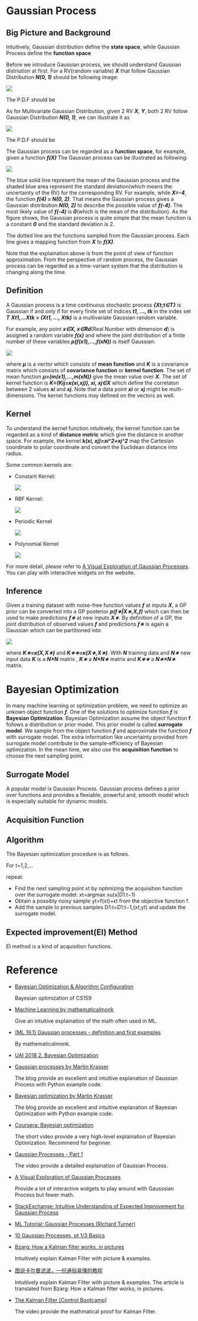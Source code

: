 # Gaussian Process

## Big Picture and Background

Intuitively, Gaussian distribution define the **state space**, while Gaussian Process define the **function space**


Before we introduce Gaussian process, we should understand Gaussian distriution at first. For a RV(random variable) ***X*** that follow Gaussian Distribution ***N(0, 1)*** should be following image:

![](img/gp/normal01.png)

The P.D.F should be

As for Multivariate Gaussian Distribution, given 2 RV ***X***, ***Y***, both 2 RV follow Gaussian Distribution ***N(0, 1)***, we can illustrate it as

![](img/gp/multivariate_gaussian.png)

The P.D.F should be

The Gaussian process can be regarded as a **function space**, for example, given a function ***f(X)*** The Gaussian process can be illustrated as following:

![](img/gp/gp.png)

The blue solid line represent the mean of the Gaussian process and the shaded blue area represent the standard deviation(which means the uncertainty of the RV) for the corresponding RV. For example, while ***X=-4***, the function ***f(4) = N(0, 2)***. That means the Gaussian process gives a Gaussian distribution ***N(0, 2)*** to describe the possible value of ***f(-4)***. The most likely value of ***f(-4)*** is ***0***(which is the mean of the distribution). As the figure shows, the Gaussian process is quite simple that the mean function is a constant ***0*** and the standard deviation is 2.

The dotted line are the functions sampled from the Gaussian process. Each line gives a mapping function from ***X*** to ***f(X)***.

Note that the explaination above is from the point of view of function approximation. From the perspective of random process, the Gaussian process can be regarded as a time-variant system that the distribution is changing along the time.



## Definition

A Gaussian process is a time continuous stochastic process ***{Xt;t∈T}*** is Gaussian if and only if for every finite set of indices ***t1, ..., tk*** in the index set ***T*** ***Xt1,...Xtk = (Xt1, ..., Xtk)*** is a multivariate Gaussian random variable.

For example, any point ***x∈X, x∈Rd***(Real Number with dimension ***d***) is assigned a random variable ***f(x)*** and where the joint distribution of a finite number of these variables ***p(f(x1),…,f(xN))*** is itself Gaussian:

![](img/gp/gp_def.png)

where ***μ*** is a vector which consists of **mean function** and ***K*** is a covariance matrix which consists of **covariance function** or **kernel function**. The set of mean function ***μ=(m(x1),…,m(xN))*** give the mean value over ***X***. The set of kernel function is ***K=(Kij=κ(xi,xj)), xi, xj∈X*** which define the correlaton between 2 values ***xi*** and ***xj***. Note that a data point ***xi*** or ***xj*** might be multi-dimensions. The kernel functions may defined on the vectors as well. 

## Kernel

To understand the kernel function intuitively, the kernel function can be regarded as a kind of **distance metric** which give the distance in another space. For example, the kernel ***k(xi, xj)=xi^2+xj^2*** map the Cartesian coordinate to polar coordinate and convert the Euclidean distance into radius. 

Some common kernels are:
- Constant Kernel:
  
  ![](img/gp/const_kernel.svg)

- RBF Kernel:
  
  ![](img/gp/rbf_kernel.svg)

- Periodic Kernel
  
  ![](img/gp/periodic_kernel.svg)

- Polynomial Kernel

  ![](img/gp/polynomial_kernel.svg)

For more detail, please refer to [A Visual Exploration of Gaussian Processes](https://distill.pub/2019/visual-exploration-gaussian-processes/). You can play with interactive widgets on the website.

## Inference

Given a training dataset with noise-free function values ***f*** at inputs ***X***, a GP prior can be converted into a GP posterior ***p(f∗|X∗,X,f)*** which can then be used to make predictions ***f∗*** at new inputs ***X∗***. By definition of a GP, the joint distribution of observed values ***f*** and predictions ***f∗*** is again a Gaussian which can be partitioned into

![](img/gp/gp_join.png)

where ***K∗=κ(X,X∗)*** and ***K∗∗=κ(X∗,X∗)***. With ***N*** training data and ***N∗*** new input data ***K*** is a ***N×N*** matrix , ***K∗*** a ***N×N∗*** matrix and ***K∗∗*** a ***N∗×N∗*** matrix. 


# Bayesian Optimization

In many machine learning or optimization problem, we need to optimize an unkown object function ***f***. One of the solutions to optimize function ***f*** is **Bayesian Optimization**. Bayesian Optimization assume the object function **f** follows a distribution or prior model. This prior model is called **surrogate model**. We sample from the object function ***f*** and approximate the function ***f*** with surrogate model. The extra information like uncertainty provided from surrogate model contribute to the sample-efficiency of Bayesian optimization. In the mean time, we also use the **acquisition function** to choose the next sampling point.

## Surrogate Model
A popular model is Gaussian Process. Gaussian process defines a prior over functions and provides a flexiable, powerful and, smooth model which is especially suitable for dynamic models.

## Acquisition Function

## Algorithm
The Bayesian optimization procedure is as follows. 

For t=1,2,… 

repeat:
- Find the next sampling point xt by optimizing the acquisition function over the surrogate model: xt=argmax xu(x|D1:t−1)
- Obtain a possibly noisy sample yt=f(xt)+ϵt from the objective function f.
- Add the sample to previous samples D1:t=D1:t−1,(xt,yt) and update the surrogate model.

## Expected improvement(EI) Method
EI method is a kind of acquisition functions. 

# Reference 

- [Bayesian Optimization & Algorithm Configuration](https://www.youtube.com/watch?v=6D9Rqda0dpg&feature=youtu.be)

  Bayesian optimization of CS159

- [Machine Learning by mathematicalmonk](https://www.youtube.com/playlist?list=PLD0F06AA0D2E8FFBA)
  
  Give an intuitive explaination of the math often used in ML.

- [(ML 19.1) Gaussian processes - definition and first examples](https://www.youtube.com/watch?v=vU6AiEYED9E&list=PLD0F06AA0D2E8FFBA&index=150)

  By mathematicalmonk.

- [UAI 2018 2. Bayesian Optimization](https://www.youtube.com/watch?v=C5nqEHpdyoE)
  

- [Gaussian processes by Martin Krasser](http://krasserm.github.io/2018/03/19/gaussian-processes/#References)
  
  The blog provide an excellent and intuitive explanation of Gaussian Process with Python example code.

- [Bayesian optimization by Martin Krasser](http://krasserm.github.io/2018/03/21/bayesian-optimization/)
  
  The blog provide an excellent and intuitive explanation of Bayesian Optimization with Python example code.

- [Coursera: Bayesian optimization](https://www.coursera.org/lecture/bayesian-methods-in-machine-learning/bayesian-optimization-iRLaF)
  
  The short video provide a very high-level explaination of Bayesian Optimization. Recommend for beginner.

- [Gaussian Processes - Part 1](https://www.youtube.com/watch?v=OdCXdUzLfao)

  The video provide a detailed explaination of Gaussian Process.

- [A Visual Exploration of Gaussian Processes](https://distill.pub/2019/visual-exploration-gaussian-processes/?fbclid=IwAR3XSg_gQ9KvIG9qPOXCWjGGEhl7b3qSZCLxXeee-uDbuQtktLCf-2lVeno#DimensionSwap)

   Provide a lot of interactive widgets to play around with Gausssian Process but fewer math.

- [StackExchange: Intuitive Understanding of Expected Improvement for Gaussian Process](https://stats.stackexchange.com/questions/426782/intuitive-understanding-of-expected-improvement-for-gaussian-process)
- [ML Tutorial: Gaussian Processes (Richard Turner)](https://www.youtube.com/watch?v=92-98SYOd)
- [10 Gaussian Processes, pt 1/3 Basics](https://www.youtube.com/watch?v=AEf_ta4vyKU)


- [Bzarg: How a Kalman filter works, in pictures](http://www.bzarg.com/p/how-a-kalman-filter-works-in-pictures/)
  
  Intuitively explain Kalman Filter with picture & examples.
  
- [图说卡尔曼滤波，一份通俗易懂的教程](https://zhuanlan.zhihu.com/p/39912633)

  Intuitively explain Kalman Filter with picture & examples. The article is translated from Bzarg: How a Kalman filter works, in pictures.

- [The Kalman Filter [Control Bootcamp]](https://www.youtube.com/watch?v=s_9InuQAx-g)

   The video provide the mathmatical proof for Kalman Filter.
